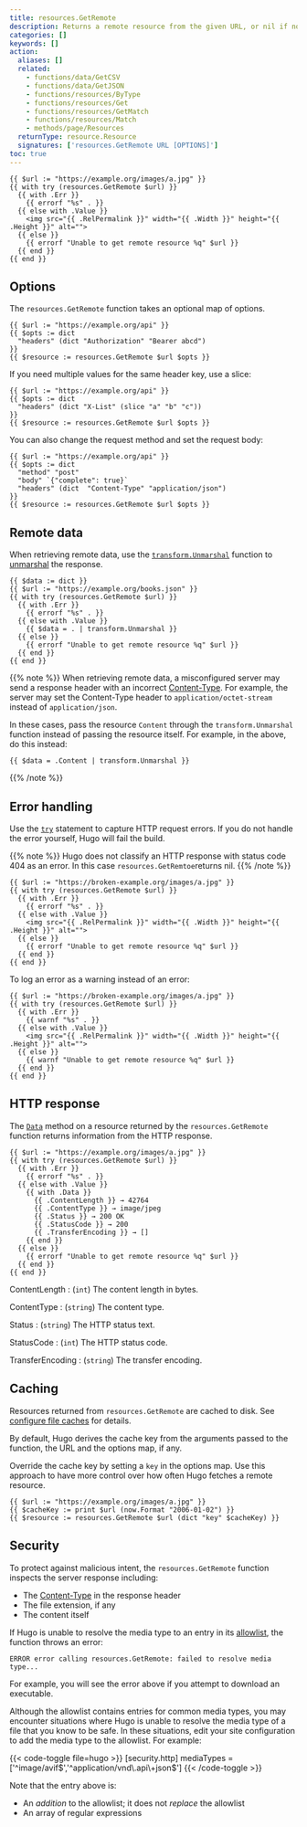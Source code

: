 ```yaml
---
title: resources.GetRemote
description: Returns a remote resource from the given URL, or nil if none found.
categories: []
keywords: []
action:
  aliases: []
  related:
    - functions/data/GetCSV
    - functions/data/GetJSON
    - functions/resources/ByType
    - functions/resources/Get
    - functions/resources/GetMatch
    - functions/resources/Match
    - methods/page/Resources
  returnType: resource.Resource
  signatures: ['resources.GetRemote URL [OPTIONS]']
toc: true
---
```


```go-html-template
{{ $url := "https://example.org/images/a.jpg" }}
{{ with try (resources.GetRemote $url) }}
  {{ with .Err }}
    {{ errorf "%s" . }}
  {{ else with .Value }}
    <img src="{{ .RelPermalink }}" width="{{ .Width }}" height="{{ .Height }}" alt="">
  {{ else }}
    {{ errorf "Unable to get remote resource %q" $url }}
  {{ end }}
{{ end }}
```

## Options

The `resources.GetRemote` function takes an optional map of options.

```go-html-template
{{ $url := "https://example.org/api" }}
{{ $opts := dict
  "headers" (dict "Authorization" "Bearer abcd")
}}
{{ $resource := resources.GetRemote $url $opts }}
```

If you need multiple values for the same header key, use a slice:

```go-html-template
{{ $url := "https://example.org/api" }}
{{ $opts := dict
  "headers" (dict "X-List" (slice "a" "b" "c"))
}}
{{ $resource := resources.GetRemote $url $opts }}
```

You can also change the request method and set the request body:

```go-html-template
{{ $url := "https://example.org/api" }}
{{ $opts := dict
  "method" "post"
  "body" `{"complete": true}` 
  "headers" (dict  "Content-Type" "application/json")
}}
{{ $resource := resources.GetRemote $url $opts }}
```

## Remote data

When retrieving remote data, use the [`transform.Unmarshal`] function to [unmarshal] the response.

[`transform.Unmarshal`]: /functions/transform/unmarshal/
[unmarshal]: /getting-started/glossary/#unmarshal

```go-html-template
{{ $data := dict }}
{{ $url := "https://example.org/books.json" }}
{{ with try (resources.GetRemote $url) }}
  {{ with .Err }}
    {{ errorf "%s" . }}
  {{ else with .Value }}
    {{ $data = . | transform.Unmarshal }}
  {{ else }}
    {{ errorf "Unable to get remote resource %q" $url }}
  {{ end }}
{{ end }}
```

{{% note %}}
When retrieving remote data, a misconfigured server may send a response header with an incorrect [Content-Type]. For example, the server may set the Content-Type header to `application/octet-stream` instead of `application/json`.

In these cases, pass the resource `Content` through the `transform.Unmarshal` function instead of passing the resource itself. For example, in the above, do this instead:

`{{ $data = .Content | transform.Unmarshal }}`

[Content-Type]: https://developer.mozilla.org/en-US/docs/Web/HTTP/Headers/Content-Type
{{% /note %}}

## Error handling

Use the [`try`] statement to capture HTTP request errors. If you do not handle the error yourself, Hugo will fail the build.

[`try`]: /functions/go-template/try

{{% note %}}
Hugo does not classify an HTTP response with status code 404 as an error. In this case `resources.GetRemtoe`returns nil.
{{% /note %}}

```go-html-template
{{ $url := "https://broken-example.org/images/a.jpg" }}
{{ with try (resources.GetRemote $url) }}
  {{ with .Err }}
    {{ errorf "%s" . }}
  {{ else with .Value }}
    <img src="{{ .RelPermalink }}" width="{{ .Width }}" height="{{ .Height }}" alt="">
  {{ else }}
    {{ errorf "Unable to get remote resource %q" $url }}
  {{ end }}
{{ end }}
```

To log an error as a warning instead of an error:

```go-html-template
{{ $url := "https://broken-example.org/images/a.jpg" }}
{{ with try (resources.GetRemote $url) }}
  {{ with .Err }}
    {{ warnf "%s" . }}
  {{ else with .Value }}
    <img src="{{ .RelPermalink }}" width="{{ .Width }}" height="{{ .Height }}" alt="">
  {{ else }}
    {{ warnf "Unable to get remote resource %q" $url }}
  {{ end }}
{{ end }}
```

## HTTP response

The [`Data`] method on a resource returned by the `resources.GetRemote` function returns information from the HTTP response.

[`Data`]: /methods/resource/data/

```go-html-template
{{ $url := "https://example.org/images/a.jpg" }}
{{ with try (resources.GetRemote $url) }}
  {{ with .Err }}
    {{ errorf "%s" . }}
  {{ else with .Value }}
    {{ with .Data }}
      {{ .ContentLength }} → 42764
      {{ .ContentType }} → image/jpeg
      {{ .Status }} → 200 OK
      {{ .StatusCode }} → 200
      {{ .TransferEncoding }} → []
    {{ end }}
  {{ else }}
    {{ errorf "Unable to get remote resource %q" $url }}
  {{ end }}
{{ end }}
```

ContentLength
: (`int`) The content length in bytes.

ContentType
: (`string`) The content type.

Status
: (`string`) The HTTP status text.

StatusCode
: (`int`) The HTTP status code.

TransferEncoding
: (`string`) The transfer encoding.

## Caching

Resources returned from `resources.GetRemote` are cached to disk. See [configure file caches] for details.

By default, Hugo derives the cache key from the arguments passed to the function, the URL and the options map, if any.

Override the cache key by setting a `key` in the options map. Use this approach to have more control over how often Hugo fetches a remote resource.

```go-html-template
{{ $url := "https://example.org/images/a.jpg" }}
{{ $cacheKey := print $url (now.Format "2006-01-02") }}
{{ $resource := resources.GetRemote $url (dict "key" $cacheKey) }}
```

[configure file caches]: /getting-started/configuration/#configure-file-caches

## Security

To protect against malicious intent, the `resources.GetRemote` function inspects the server response including:

- The [Content-Type] in the response header
- The file extension, if any
- The content itself

If Hugo is unable to resolve the media type to an entry in its [allowlist], the function throws an error:

```text
ERROR error calling resources.GetRemote: failed to resolve media type...
```

For example, you will see the error above if you attempt to download an executable.

Although the allowlist contains entries for common media types, you may encounter situations where Hugo is unable to resolve the media type of a file that you know to be safe. In these situations, edit your site configuration to add the media type to the allowlist. For example:

{{< code-toggle file=hugo >}}
[security.http]
mediaTypes = ['^image/avif$','^application/vnd\.api\+json$']
{{< /code-toggle >}}

Note that the entry above is:

- An _addition_ to the allowlist; it does not _replace_ the allowlist
- An array of regular expressions

[allowlist]: https://en.wikipedia.org/wiki/Whitelist
[Content-Type]: https://developer.mozilla.org/en-US/docs/Web/HTTP/Headers/Content-Type
